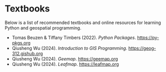 # Textbooks

Below is a list of recommended textbooks and online resources for learning Python and geospatial programming.

- Tomas Beuzen & Tiffany Timbers (2022). _Python Packages_. https://py-pkgs.org
- Qiusheng Wu (2024). _Introduction to GIS Programming_. https://geog-312.gishub.org
- Qiusheng Wu (2024). _Geemap_. https://geemap.org
- Qiusheng Wu (2024). _Leafmap_. https://leafmap.org
